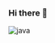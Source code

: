 ### Hi there 👋

![java](https://user-images.githubusercontent.com/86329011/213033150-28b406eb-26dd-4b7c-b15f-2f96231abfb2.png)
